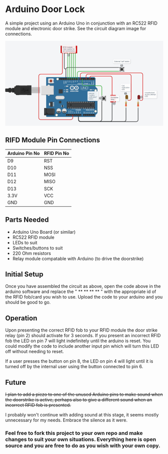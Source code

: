 # Arduino Door Lock

A simple project using an Arduino Uno in conjunction with an RC522 RFID module and electronic door strike. See the circuit diagram image for connections.

![Circuit Diagram](DoorLockCircuitDiagram.jpg)

## RIFD Module Pin Connections


Arduino Pin No | RFID Pin No
-------|-------
D9 | RST
D10 | NSS
D11 | MOSI
D12 | MISO
D13 | SCK
3.3V | VCC
GND | GND

## Parts Needed

* Arduino Uno Board (or similar)
* RC522 RFID module
* LEDs to suit
* Switches/buttons to suit
* 220 Ohm resistors
* Relay module compatable with Arduino (to drive the doorstrike)

## Initial Setup

Once you have assembled the circuit as above, open the code above in the arduino software and replace the " ** ** ** ** " with the appropriate id of the RFID fob/card you wish to use. Upload the code to your arduino and you should be good to go.

## Operation

Upon presenting the correct RFID fob to your RFID module the door strike relay (pin 2) should activate for 3 seconds. If you present an incorrect RFID fob the LED on pin 7 will light indefinitely until the arduino is reset. You could modify the code to include another input pin which will turn this LED off without needing to reset. 

If a user presses the button on pin 8, the LED on pin 4 will light until it is turned off by the internal user using the button connected to pin 6.

## Future

~~I plan to add a piezo to one of the unused Arduino pins to make sound when the doorstrike is active, perhaps also to give a different sound when an incorrect RFID fob is presented.~~

I probably won't continue with adding sound at this stage, it seems mostly unnecessary for my needs. Embrace the silence as it were.

### Feel free to fork this project to your own repo and make changes to suit your own situations. Everything here is open source and you are free to do as you wish with your own copy.
